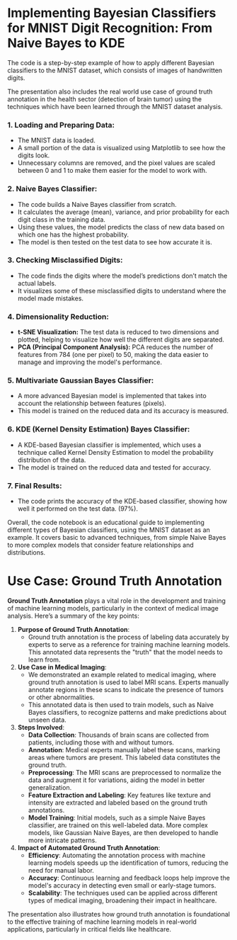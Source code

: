 # Implementing Bayesian Classifiers for MNIST Digit Recognition: From Naive Bayes to KDE

The code is a step-by-step example of how to apply different Bayesian classifiers to the MNIST dataset, which consists of images of handwritten digits.

The presentation also includes the real world use case of ground truth annotation in the health sector (detection of brain tumor) using the techniques which have been learned through the MNIST dataset analysis. 

### **1\. Loading and Preparing Data:**

* The MNIST data is loaded.  
* A small portion of the data is visualized using Matplotlib to see how the digits look.  
* Unnecessary columns are removed, and the pixel values are scaled between 0 and 1 to make them easier for the model to work with.

### **2\. Naive Bayes Classifier:**

* The code builds a Naive Bayes classifier from scratch.  
* It calculates the average (mean), variance, and prior probability for each digit class in the training data.  
* Using these values, the model predicts the class of new data based on which one has the highest probability.  
* The model is then tested on the test data to see how accurate it is.

### **3\. Checking Misclassified Digits:**

* The code finds the digits where the model’s predictions don’t match the actual labels.  
* It visualizes some of these misclassified digits to understand where the model made mistakes.

### **4\. Dimensionality Reduction:**

* **t-SNE Visualization:** The test data is reduced to two dimensions and plotted, helping to visualize how well the different digits are separated.  
* **PCA (Principal Component Analysis):** PCA reduces the number of features from 784 (one per pixel) to 50, making the data easier to manage and improving the model's performance.

### **5\. Multivariate Gaussian Bayes Classifier:**

* A more advanced Bayesian model is implemented that takes into account the relationship between features (pixels).  
* This model is trained on the reduced data and its accuracy is measured.

### **6\. KDE (Kernel Density Estimation) Bayes Classifier:**

* A KDE-based Bayesian classifier is implemented, which uses a technique called Kernel Density Estimation to model the probability distribution of the data.  
* The model is trained on the reduced data and tested for accuracy.

### **7\. Final Results:**

* The code prints the accuracy of the KDE-based classifier, showing how well it performed on the test data. (97%).

Overall, the code notebook is an educational guide to implementing different types of Bayesian classifiers, using the MNIST dataset as an example. It covers basic to advanced techniques, from simple Naive Bayes to more complex models that consider feature relationships and distributions.

# Use Case: Ground Truth Annotation

**Ground Truth Annotation** plays a vital role in the development and training of machine learning models, particularly in the context of medical image analysis. Here’s a summary of the key points:

1. **Purpose of Ground Truth Annotation**:  
   * Ground truth annotation is the process of labeling data accurately by experts to serve as a reference for training machine learning models. This annotated data represents the "truth" that the model needs to learn from.  
2. **Use Case in Medical Imaging**:  
   * We demonstrated an example related to medical imaging, where ground truth annotation is used to label MRI scans. Experts manually annotate regions in these scans to indicate the presence of tumors or other abnormalities.  
   * This annotated data is then used to train models, such as Naive Bayes classifiers, to recognize patterns and make predictions about unseen data.  
3. **Steps Involved**:  
   * **Data Collection**: Thousands of brain scans are collected from patients, including those with and without tumors.  
   * **Annotation**: Medical experts manually label these scans, marking areas where tumors are present. This labeled data constitutes the ground truth.  
   * **Preprocessing**: The MRI scans are preprocessed to normalize the data and augment it for variations, aiding the model in better generalization.  
   * **Feature Extraction and Labeling**: Key features like texture and intensity are extracted and labeled based on the ground truth annotations.  
   * **Model Training**: Initial models, such as a simple Naive Bayes classifier, are trained on this well-labeled data. More complex models, like Gaussian Naive Bayes, are then developed to handle more intricate patterns.  
4. **Impact of Automated Ground Truth Annotation**:  
   * **Efficiency**: Automating the annotation process with machine learning models speeds up the identification of tumors, reducing the need for manual labor.  
   * **Accuracy**: Continuous learning and feedback loops help improve the model's accuracy in detecting even small or early-stage tumors.  
   * **Scalability**: The techniques used can be applied across different types of medical imaging, broadening their impact in healthcare.

The presentation also illustrates how ground truth annotation is foundational to the effective training of machine learning models in real-world applications, particularly in critical fields like healthcare.

